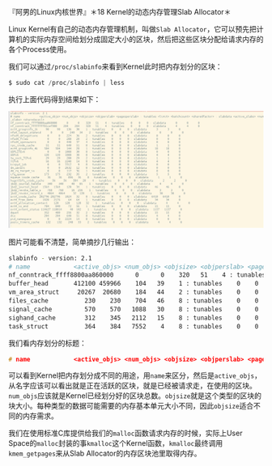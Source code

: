 『阿男的Linux内核世界』＊18 Kernel的动态内存管理Slab Allocator＊

Linux Kernel有自己的动态内存管理机制，叫做`Slab Allocator`，它可以预先把计算机的实际内存空间给划分成固定大小的区块，然后把这些区块分配给请求内存的各个Process使用。

我们可以通过`/proc/slabinfo`来看到Kernel此时把内存划分的区块：

```c
$ sudo cat /proc/slabinfo | less
```

执行上面代码得到结果如下：

![](imgs/d86163643f47916851de68d8eb3c634a.jpeg)

图片可能看不清楚，简单摘抄几行输出：

```bash
slabinfo - version: 2.1
# name            <active_objs> <num_objs> <objsize> <objperslab> <pagesperslab> : tunables <limit> <batchcount> <sharedfactor> : slabdata <active_slabs> <num_slabs> <sharedavail>
nf_conntrack_ffff8800aa860000      0      0    320   51    4 : tunables    0    0    0 : slabdata      0      0      0
buffer_head       412100 459966    104   39    1 : tunables    0    0    0 : slabdata  11794  11794      0
vm_area_struct     20267  20680    184   44    2 : tunables    0    0    0 : slabdata    470    470      0
files_cache          230    230    704   46    8 : tunables    0    0    0 : slabdata      5      5      0
signal_cache         570    570   1088   30    8 : tunables    0    0    0 : slabdata     19     19      0
sighand_cache        312    345   2112   15    8 : tunables    0    0    0 : slabdata     23     23      0
task_struct          364    384   7552    4    8 : tunables    0    0    0 : slabdata     96     96      0
```

我们看内存划分的标题：

```c
# name            <active_objs> <num_objs> <objsize> <objperslab> <pagesperslab> : tunables <limit> <batchcount> <sharedfactor> : slabdata <active_slabs> <num_slabs> <sharedavail>
```

可以看到Kernel把内存划分成不同的用途，用`name`来区分，然后是`active_objs`，从名字应该可以看出就是正在活跃的区块，就是已经被请求走，在使用的区块。`num_objs`应该就是Kernel已经划分好的区块总数。`objsize`就是这个类型的区块的块大小。每种类型的数据可能需要的内存基本单元大小不同，因此`objsize`适合不同的内存需求。

我们在使用标准C库提供给我们的`malloc`函数请求内存的时候，实际上User Space的`malloc`封装的事`kmalloc`这个Kernel函数，`kmalloc`最终调用`kmem_getpages`来从Slab Allocator的内存区块池里取得内存。
